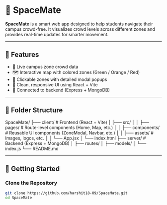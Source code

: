 # 🚀 SpaceMate

**SpaceMate** is a smart web app designed to help students navigate their campus crowd-free. It visualizes crowd levels across different zones and provides real-time updates for smarter movement.

---

## 🧠 Features

- 📍 Live campus zone crowd data
- 🗺️ Interactive map with colored zones (Green / Orange / Red)
- 💬 Clickable zones with detailed modal popups
- 🎨 Clean, responsive UI using React + Vite
- 🔌 Connected to backend (Express + MongoDB)

---

## 📁 Folder Structure
SpaceMate/
├── client/ # Frontend (React + Vite)
│ ├── src/
│ │ ├── pages/ # Route-level components (Home, Map, etc.)
│ │ ├── components/ # Reusable UI components (ZoneModal, Navbar, etc.)
│ │ ├── assets/ # Images, logos, etc.
│ │ └── App.jsx
│ └── index.html
├── server/ # Backend (Express + MongoDB)
│ ├── routes/
│ ├── models/
│ └── index.js
└── README.md

---

## 🚀 Getting Started

### Clone the Repository

```bash
git clone https://github.com/harshit18-09/SpaceMate.git
cd SpaceMate
